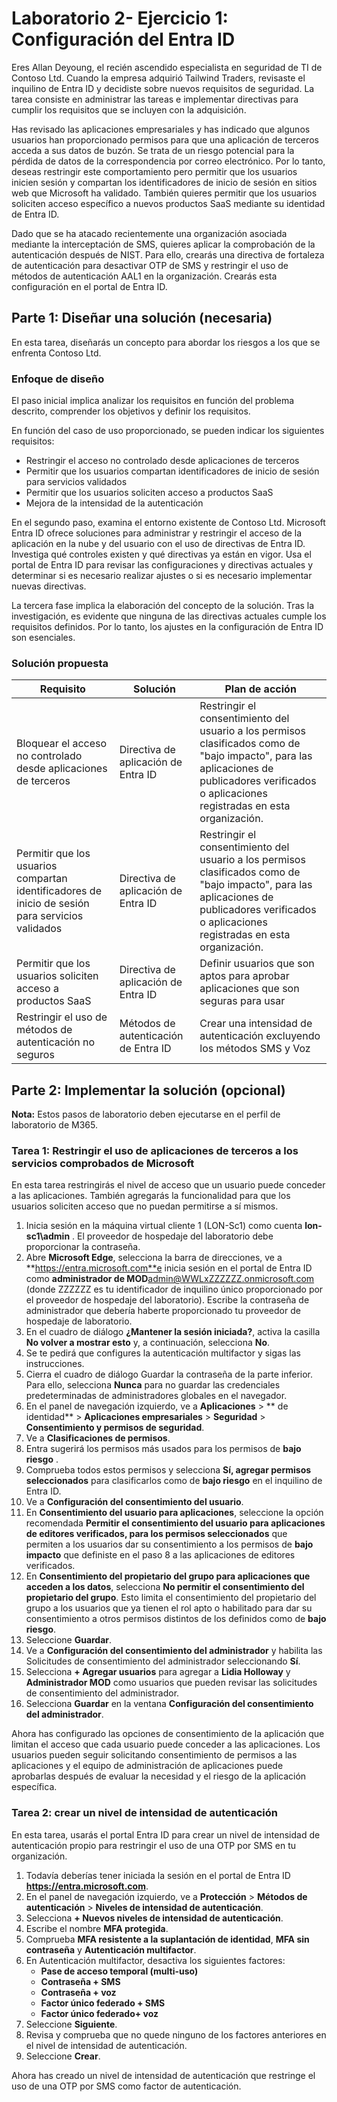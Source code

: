 # Laboratorio 2- Ejercicio 1: Configuración del Entra ID

Eres Allan Deyoung, el recién ascendido especialista en seguridad de TI de Contoso Ltd. Cuando la empresa adquirió Tailwind Traders, revisaste el inquilino de Entra ID y decidiste sobre nuevos requisitos de seguridad. La tarea consiste en administrar las tareas e implementar directivas para cumplir los requisitos que se incluyen con la adquisición. 

Has revisado las aplicaciones empresariales y has indicado que algunos usuarios han proporcionado permisos para que una aplicación de terceros acceda a sus datos de buzón. Se trata de un riesgo potencial para la pérdida de datos de la correspondencia por correo electrónico. Por lo tanto, deseas restringir este comportamiento pero permitir que los usuarios inicien sesión y compartan los identificadores de inicio de sesión en sitios web que Microsoft ha validado. También quieres permitir que los usuarios soliciten acceso específico a nuevos productos SaaS mediante su identidad de Entra ID. 

Dado que se ha atacado recientemente una organización asociada mediante la interceptación de SMS, quieres aplicar la comprobación de la autenticación después de NIST. Para ello, crearás una directiva de fortaleza de autenticación para desactivar OTP de SMS y restringir el uso de métodos de autenticación AAL1 en la organización. Crearás esta configuración en el portal de Entra ID.

## Parte 1: Diseñar una solución (necesaria)

En esta tarea, diseñarás un concepto para abordar los riesgos a los que se enfrenta Contoso Ltd.

### Enfoque de diseño

El paso inicial implica analizar los requisitos en función del problema descrito, comprender los objetivos y definir los requisitos.

En función del caso de uso proporcionado, se pueden indicar los siguientes requisitos:

- Restringir el acceso no controlado desde aplicaciones de terceros
- Permitir que los usuarios compartan identificadores de inicio de sesión para servicios validados
- Permitir que los usuarios soliciten acceso a productos SaaS
- Mejora de la intensidad de la autenticación

En el segundo paso, examina el entorno existente de Contoso Ltd. Microsoft Entra ID ofrece soluciones para administrar y restringir el acceso de la aplicación en la nube y del usuario con el uso de directivas de Entra ID. Investiga qué controles existen y qué directivas ya están en vigor. Usa el portal de Entra ID para revisar las configuraciones y directivas actuales y determinar si es necesario realizar ajustes o si es necesario implementar nuevas directivas.

La tercera fase implica la elaboración del concepto de la solución. Tras la investigación, es evidente que ninguna de las directivas actuales cumple los requisitos definidos. Por lo tanto, los ajustes en la configuración de Entra ID son esenciales. 

### Solución propuesta

|Requisito|Solución|Plan de acción|
|----|----|----|
|Bloquear el acceso no controlado desde aplicaciones de terceros|Directiva de aplicación de Entra ID|Restringir el consentimiento del usuario a los permisos clasificados como de "bajo impacto", para las aplicaciones de publicadores verificados o aplicaciones registradas en esta organización.|
|Permitir que los usuarios compartan identificadores de inicio de sesión para servicios validados|Directiva de aplicación de Entra ID|Restringir el consentimiento del usuario a los permisos clasificados como de "bajo impacto", para las aplicaciones de publicadores verificados o aplicaciones registradas en esta organización.|
|Permitir que los usuarios soliciten acceso a productos SaaS|Directiva de aplicación de Entra ID|Definir usuarios que son aptos para aprobar aplicaciones que son seguras para usar|
|Restringir el uso de métodos de autenticación no seguros|Métodos de autenticación de Entra ID|Crear una intensidad de autenticación excluyendo los métodos SMS y Voz|

## Parte 2: Implementar la solución (opcional)

**Nota:** Estos pasos de laboratorio deben ejecutarse en el perfil de laboratorio de M365.

### Tarea 1: Restringir el uso de aplicaciones de terceros a los servicios comprobados de Microsoft

En esta tarea restringirás el nivel de acceso que un usuario puede conceder a las aplicaciones. También agregarás la funcionalidad para que los usuarios soliciten acceso que no puedan permitirse a sí mismos. 

1. Inicia sesión en la máquina virtual cliente 1 (LON-Sc1) como cuenta **lon-sc1\admin** . El proveedor de hospedaje del laboratorio debe proporcionar la contraseña.
2. Abre **Microsoft Edge**, selecciona la barra de direcciones, ve a **https://entra.microsoft.com**e inicia sesión en el portal de Entra ID como **administrador de MOD**admin@WWLxZZZZZZ.onmicrosoft.com (donde ZZZZZZ es tu identificador de inquilino único proporcionado por el proveedor de hospedaje del laboratorio). Escribe la contraseña de administrador que debería haberte proporcionado tu proveedor de hospedaje de laboratorio.
3. En el cuadro de diálogo **¿Mantener la sesión iniciada?**, activa la casilla **No volver a mostrar esto** y, a continuación, selecciona **No**.
4. Se te pedirá que configures la autenticación multifactor y sigas las instrucciones.
5. Cierra el cuadro de diálogo Guardar la contraseña de la parte inferior. Para ello, selecciona **Nunca** para no guardar las credenciales predeterminadas de administradores globales en el navegador.
6. En el panel de navegación izquierdo, ve a **Aplicaciones** > ** de identidad** > **Aplicaciones empresariales** > **Seguridad** > **Consentimiento y permisos de seguridad**.
7. Ve a **Clasificaciones de permisos**.
8. Entra sugerirá los permisos más usados para los permisos de **bajo riesgo** .
9. Comprueba todos estos permisos y selecciona **Sí, agregar permisos seleccionados** para clasificarlos como de **bajo riesgo** en el inquilino de Entra ID.
10. Ve a **Configuración del consentimiento del usuario**.
11. En **Consentimiento del usuario para aplicaciones**, seleccione la opción recomendada **Permitir el consentimiento del usuario para aplicaciones de editores verificados, para los permisos seleccionados** que permiten a los usuarios dar su consentimiento a los permisos de **bajo impacto** que definiste en el paso 8 a las aplicaciones de editores verificados.
12. En **Consentimiento del propietario del grupo para aplicaciones que acceden a los datos**, selecciona **No permitir el consentimiento del propietario del grupo**. Esto limita el consentimiento del propietario del grupo a los usuarios que ya tienen el rol apto o habilitado para dar su consentimiento a otros permisos distintos de los definidos como de **bajo riesgo**.
13. Seleccione **Guardar**.
14. Ve a **Configuración del consentimiento del administrador** y habilita las Solicitudes de consentimiento del administrador seleccionando **Sí**.
15. Selecciona **+ Agregar usuarios** para agregar a **Lidia Holloway** y **Administrador MOD** como usuarios que pueden revisar las solicitudes de consentimiento del administrador.
16. Selecciona **Guardar** en la ventana **Configuración del consentimiento del administrador**.

Ahora has configurado las opciones de consentimiento de la aplicación que limitan el acceso que cada usuario puede conceder a las aplicaciones. Los usuarios pueden seguir solicitando consentimiento de permisos a las aplicaciones y el equipo de administración de aplicaciones puede aprobarlas después de evaluar la necesidad y el riesgo de la aplicación específica. 

### Tarea 2: crear un nivel de intensidad de autenticación

En esta tarea, usarás el portal Entra ID para crear un nivel de intensidad de autenticación propio para restringir el uso de una OTP por SMS en tu organización. 

1. Todavía deberías tener iniciada la sesión en el portal de Entra ID **https://entra.microsoft.com**.
2. En el panel de navegación izquierdo, ve a **Protección** > **Métodos de autenticación** > **Niveles de intensidad de autenticación**.
3. Selecciona **+ Nuevos niveles de intensidad de autenticación**.
4. Escribe el nombre **MFA protegida**.
5. Comprueba **MFA resistente a la suplantación de identidad**, **MFA sin contraseña** y **Autenticación multifactor**.
6. En Autenticación multifactor, desactiva los siguientes factores:
   - **Pase de acceso temporal (multi-uso)**
   - **Contraseña + SMS**
   - **Contraseña + voz**
   - **Factor único federado + SMS**
   - **Factor único federado+ voz**
7. Seleccione **Siguiente**.
8. Revisa y comprueba que no quede ninguno de los factores anteriores en el nivel de intensidad de autenticación.
9.  Seleccione **Crear**.

Ahora has creado un nivel de intensidad de autenticación que restringe el uso de una OTP por SMS como factor de autenticación.
